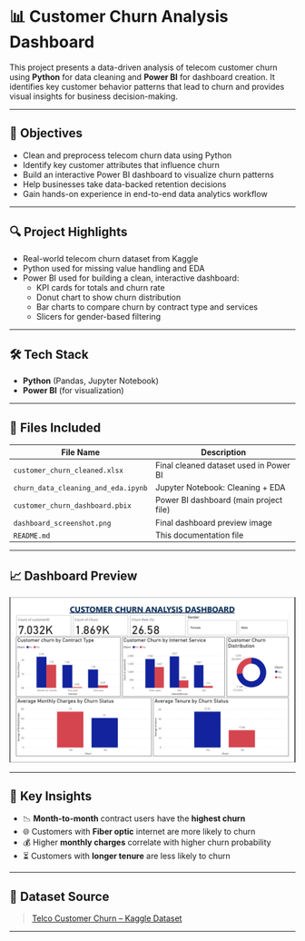 # 📊 Customer Churn Analysis Dashboard

This project presents a data-driven analysis of telecom customer churn using **Python** for data cleaning and **Power BI** for dashboard creation. It identifies key customer behavior patterns that lead to churn and provides visual insights for business decision-making.

---

## 🎯 Objectives

- Clean and preprocess telecom churn data using Python
- Identify key customer attributes that influence churn
- Build an interactive Power BI dashboard to visualize churn patterns
- Help businesses take data-backed retention decisions
- Gain hands-on experience in end-to-end data analytics workflow

---

## 🔍 Project Highlights

- Real-world telecom churn dataset from Kaggle
- Python used for missing value handling and EDA
- Power BI used for building a clean, interactive dashboard:
  - KPI cards for totals and churn rate
  - Donut chart to show churn distribution
  - Bar charts to compare churn by contract type and services
  - Slicers for gender-based filtering

---

## 🛠️ Tech Stack

- **Python** (Pandas, Jupyter Notebook)
- **Power BI** (for visualization)

---

## 📂 Files Included

| File Name                        | Description                                   |
|----------------------------------|-----------------------------------------------|
| `customer_churn_cleaned.xlsx`    | Final cleaned dataset used in Power BI        |
| `churn_data_cleaning_and_eda.ipynb` | Jupyter Notebook: Cleaning + EDA          |
| `customer_churn_dashboard.pbix`  | Power BI dashboard (main project file)        |
| `dashboard_screenshot.png`       | Final dashboard preview image                 |
| `README.md`                      | This documentation file                       |

---

## 📈 Dashboard Preview

![Dashboard Preview](customer_churn_dashboard_screenshot.png)

---

## 📌 Key Insights

- 📉 **Month-to-month** contract users have the **highest churn**
- 🌐 Customers with **Fiber optic** internet are more likely to churn
- 💰 Higher **monthly charges** correlate with higher churn probability
- ⏳ Customers with **longer tenure** are less likely to churn

---

## 📁 Dataset Source

> [Telco Customer Churn – Kaggle Dataset](https://www.kaggle.com/datasets/blastchar/telco-customer-churn)

---


